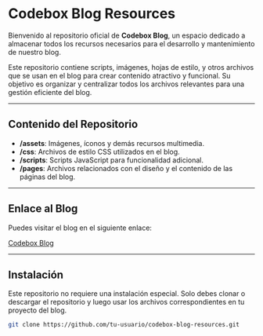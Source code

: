 # Codebox Blog Resources

Bienvenido al repositorio oficial de **Codebox Blog**, un espacio dedicado a almacenar todos los recursos necesarios para el desarrollo y mantenimiento de nuestro blog.

Este repositorio contiene scripts, imágenes, hojas de estilo, y otros archivos que se usan en el blog para crear contenido atractivo y funcional. Su objetivo es organizar y centralizar todos los archivos relevantes para una gestión eficiente del blog.

---

## Contenido del Repositorio

- **/assets**: Imágenes, íconos y demás recursos multimedia.
- **/css**: Archivos de estilo CSS utilizados en el blog.
- **/scripts**: Scripts JavaScript para funcionalidad adicional.
- **/pages**: Archivos relacionados con el diseño y el contenido de las páginas del blog.

---

## Enlace al Blog

Puedes visitar el blog en el siguiente enlace:

[Codebox Blog](https://codeboxlucio.blogspot.com)

---

## Instalación

Este repositorio no requiere una instalación especial. Solo debes clonar o descargar el repositorio y luego usar los archivos correspondientes en tu proyecto del blog.

```bash
git clone https://github.com/tu-usuario/codebox-blog-resources.git
